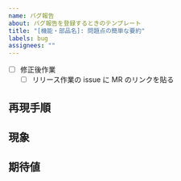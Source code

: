 ```yaml
---
name: バグ報告
about: バグ報告を登録するときのテンプレート
title: "[機能・部品名]: 問題点の簡単な要約"
labels: bug
assignees: ""
---
```


- [ ] 修正後作業
  - [ ] リリース作業の issue に MR のリンクを貼る

## 再現手順

## 現象

## 期待値
